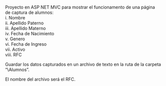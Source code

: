 Proyecto en ASP NET MVC para mostrar el funcionamento de una página de captura de alumnos:                                                                
i.      Nombre                                                               
ii.      Apellido Paterno                                                             
iii.      Apellido Materno                                                             
iv.      Fecha de Nacimiento                                                               
v.      Genero                                                             
vi.      Fecha de Ingreso                                                            
vii.      Activo                                                          
viii.      RFC  

Guardar los datos capturados en un archivo de texto en la ruta de la carpeta “\Alumnos”. 

El nombre del archivo será el RFC.
